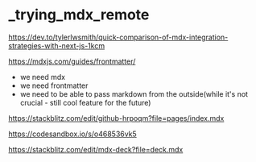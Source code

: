 # _trying_mdx_remote



https://dev.to/tylerlwsmith/quick-comparison-of-mdx-integration-strategies-with-next-js-1kcm


https://mdxjs.com/guides/frontmatter/


- we need mdx
- we need frontmatter
- we need to be able to pass markdown from the outside(while it's not crucial - still cool feature for the future)



https://stackblitz.com/edit/github-hrpoqm?file=pages/index.mdx





https://codesandbox.io/s/o468536vk5


https://stackblitz.com/edit/mdx-deck?file=deck.mdx
